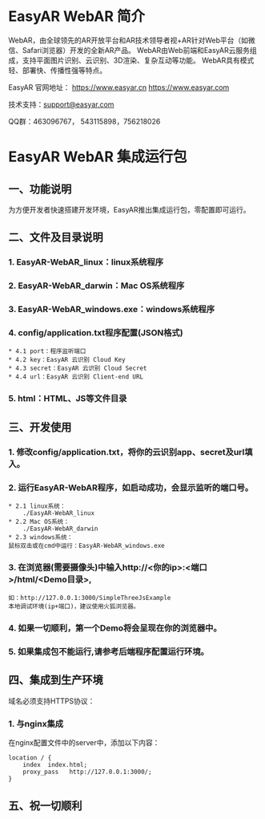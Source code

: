 # EasyAR WebAR 简介

WebAR，由全球领先的AR开放平台和AR技术领导者视+AR针对Web平台（如微信、Safari浏览器）开发的全新AR产品。
WebAR由Web前端和EasyAR云服务组成，支持平面图片识别、云识别、3D渲染、复杂互动等功能。 WebAR具有模式轻、部署快、传播性强等特点。

EasyAR 官网地址： https://www.easyar.cn https://www.easyar.com

技术支持：support@easyar.com

QQ群：463096767， 543115898，756218026


# EasyAR WebAR 集成运行包

## 一、功能说明

为方便开发者快速搭建开发环境，EasyAR推出集成运行包，零配置即可运行。

## 二、文件及目录说明

### 1. EasyAR-WebAR_linux：linux系统程序
### 2. EasyAR-WebAR_darwin：Mac OS系统程序
### 3. EasyAR-WebAR_windows.exe：windows系统程序
### 4. config/application.txt程序配置(JSON格式)
    * 4.1 port：程序监听端口
    * 4.2 key：EasyAR 云识别 Cloud Key
    * 4.3 secret：EasyAR 云识别 Cloud Secret
    * 4.4 url：EasyAR 云识别 Client-end URL
### 5. html：HTML、JS等文件目录

## 三、开发使用

### 1. 修改config/application.txt，将你的云识别app、secret及url填入。
### 2. 运行EasyAR-WebAR程序，如启动成功，会显示监听的端口号。
    * 2.1 linux系统：
        ./EasyAR-WebAR_linux
    * 2.2 Mac OS系统：
        ./EasyAR-WebAR_darwin
    * 2.3 windows系统：
    鼠标双击或在cmd中运行：EasyAR-WebAR_windows.exe
### 3. 在浏览器(需要摄像头)中输入http://<你的ip>:<端口>/html/<Demo目录>,
    如：http://127.0.0.1:3000/SimpleThreeJsExample
    本地调试环境(ip+端口)，建议使用火狐浏览器。
### 4. 如果一切顺利，第一个Demo将会呈现在你的浏览器中。
### 5. 如果集成包不能运行,请参考后端程序配置运行环境。

## 四、集成到生产环境

域名必须支持HTTPS协议：

### 1. 与nginx集成

在nginx配置文件中的server中，添加以下内容：

``` 
location / {
    index  index.html;
    proxy_pass   http://127.0.0.1:3000/;
}     
```
    
## 五、祝一切顺利

